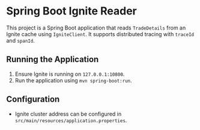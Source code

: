 # Spring Boot Ignite Reader

This project is a Spring Boot application that reads `TradeDetails` from an Ignite cache using `IgniteClient`. It supports distributed tracing with `traceId` and `spanId`.

## Running the Application

1. Ensure Ignite is running on `127.0.0.1:10800`.
2. Run the application using `mvn spring-boot:run`.

## Configuration

- Ignite cluster address can be configured in `src/main/resources/application.properties`.

